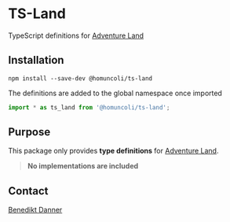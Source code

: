 # TS-Land
TypeScript definitions for [Adventure Land](https://adventure.land)

## Installation
```
npm install --save-dev @homuncoli/ts-land
```

The definitions are added to the global namespace once imported
```ts
import * as ts_land from '@homuncoli/ts-land';
```

## Purpose
This package only provides **type definitions** for [Adventure Land](https://adventure.land). 

> **No implementations are included**

## Contact
[Benedikt Danner](mailto:benedikt@danner.eu.com)